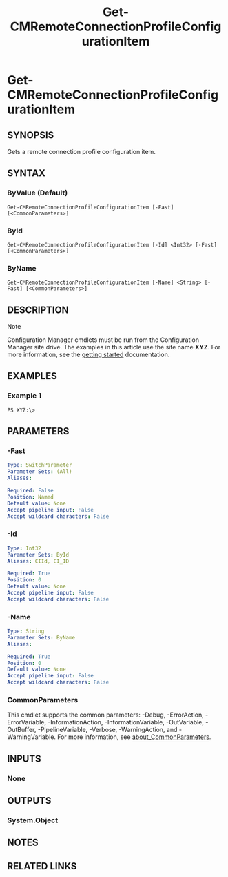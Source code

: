 ﻿---
description: Gets a remote connection profile configuration item.
external help file: AdminUI.PS-help.xml
Module Name: ConfigurationManager
ms.date: 05/02/2019
schema: 2.0.0
title: Get-CMRemoteConnectionProfileConfigurationItem
---

# Get-CMRemoteConnectionProfileConfigurationItem

## SYNOPSIS
Gets a remote connection profile configuration item.

## SYNTAX

### ByValue (Default)
```
Get-CMRemoteConnectionProfileConfigurationItem [-Fast] [<CommonParameters>]
```

### ById
```
Get-CMRemoteConnectionProfileConfigurationItem [-Id] <Int32> [-Fast] [<CommonParameters>]
```

### ByName
```
Get-CMRemoteConnectionProfileConfigurationItem [-Name] <String> [-Fast] [<CommonParameters>]
```

## DESCRIPTION

> [!NOTE]
> Configuration Manager cmdlets must be run from the Configuration Manager site drive.
> The examples in this article use the site name **XYZ**. For more information, see the
> [getting started](/powershell/sccm/overview) documentation.

## EXAMPLES

### Example 1
```
PS XYZ:\>
```

## PARAMETERS

### -Fast
```yaml
Type: SwitchParameter
Parameter Sets: (All)
Aliases:

Required: False
Position: Named
Default value: None
Accept pipeline input: False
Accept wildcard characters: False
```

### -Id
```yaml
Type: Int32
Parameter Sets: ById
Aliases: CIId, CI_ID

Required: True
Position: 0
Default value: None
Accept pipeline input: False
Accept wildcard characters: False
```

### -Name
```yaml
Type: String
Parameter Sets: ByName
Aliases:

Required: True
Position: 0
Default value: None
Accept pipeline input: False
Accept wildcard characters: False
```

### CommonParameters
This cmdlet supports the common parameters: -Debug, -ErrorAction, -ErrorVariable, -InformationAction, -InformationVariable, -OutVariable, -OutBuffer, -PipelineVariable, -Verbose, -WarningAction, and -WarningVariable. For more information, see [about_CommonParameters](http://go.microsoft.com/fwlink/?LinkID=113216).

## INPUTS

### None

## OUTPUTS

### System.Object
## NOTES

## RELATED LINKS
